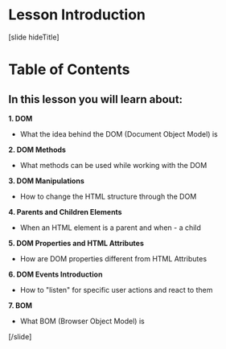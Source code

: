 # Lesson Introduction
[slide hideTitle]
# Table of Contents


## In this lesson you will learn about:

**1. DOM**

- What the idea behind the DOM (Document Object Model) is

**2. DOM Methods**

- What methods can be used while working with the DOM

**3. DOM Manipulations**

- How to change the HTML structure through the DOM

**4. Parents and Children Elements**

- When an HTML element is a parent and when - a child

**5. DOM Properties and HTML Attributes**

- How are DOM properties different from HTML Attributes

**6. DOM Events Introduction**

- How to "listen" for specific user actions and react to them

**7. BOM**

- What BOM (Browser Object Model) is

[/slide]
